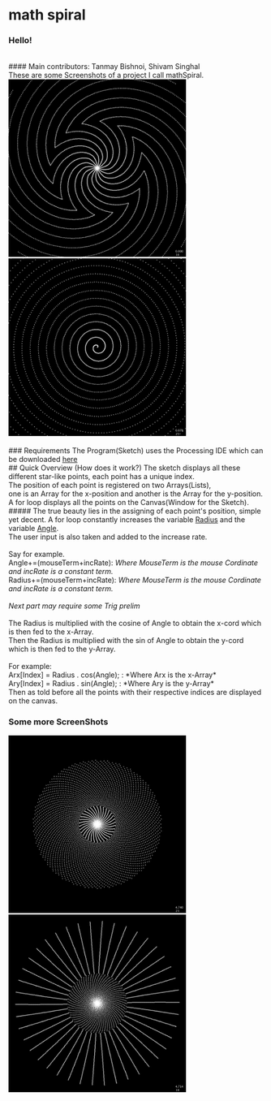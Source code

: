 # math spiral
### Hello!
<br>
#### Main contributors: Tanmay Bishnoi, Shivam Singhal
<br>
These are some Screenshots of a project I call mathSpiral.
<img src="SpiralImages/Pattern-000553.png" width="350"> <img src="SpiralImages/Pattern-001279.png" width="350">
<br><br>
### Requirements
The Program(Sketch) uses the Processing IDE which can be downloaded <a href="https://processing.org/download/">
<u>here</u></a>
<br>
## Quick Overview (How does it work?)
The sketch displays all these different star-like points, each point has a unique index.
<br>
The position of each point is registered on two Arrays(Lists),<br>one is an Array for the x-position and another is the Array for the y-position.
<br>
A for loop displays all the points on the Canvas(Window for the Sketch).
<br>
##### The true beauty lies in the assigning of each point's position, simple yet decent.
A for loop constantly increases the variable <u>Radius</u> and the variable <u>Angle</u>.
<br>
The user input is also taken and added to the increase rate.
<br><br>
Say for example.
<br>
Angle+=(mouseTerm+incRate): <i>Where MouseTerm is the mouse Cordinate and incRate is a constant term.</i>
<br>
Radius+=(mouseTerm+incRate): <i>Where MouseTerm is the mouse Cordinate and incRate is a constant term.</i>
<br><br>
<i>Next part may require some Trig prelim</i>
<br><br>
The Radius is multiplied with the cosine of Angle to obtain the x-cord which is then fed to the x-Array.
<br>
Then the Radius is multiplied with the sin of Angle to obtain the y-cord which is then fed to the y-Array.
<br><br>
For example:
<br>
Arx[Index] = Radius . cos(Angle); : *Where Arx is the x-Array*
<br>
Ary[Index] = Radius . sin(Angle); : *Where Ary is the y-Array*
<br>
Then as told before all the points with their respective indices are displayed on the canvas.

### Some more ScreenShots
<img src="SpiralImages/Pattern-002368.png" width="350"> <img src="SpiralImages/Pattern-002810.png" width="350">

